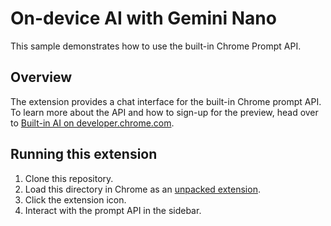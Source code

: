 # On-device AI with Gemini Nano

This sample demonstrates how to use the built-in Chrome Prompt API.

## Overview

The extension provides a chat interface for the built-in Chrome prompt API. To learn more about the API and how to sign-up for the preview, head over to [Built-in AI on developer.chrome.com](https://developer.chrome.com/docs/ai/built-in).

## Running this extension

1. Clone this repository.
2. Load this directory in Chrome as an [unpacked extension](https://developer.chrome.com/docs/extensions/mv3/getstarted/development-basics/#load-unpacked).
3. Click the extension icon.
4. Interact with the prompt API in the sidebar.
